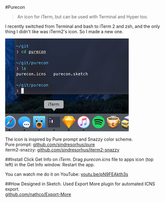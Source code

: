 #Purecon
> An icon for iTerm, but can be used with Terminal and Hyper too.

I recently switched from Terminal and bash to iTerm 2 and zsh, and the only thing I didn't like was iTerm2's icon. So I made a new one.

![Purecon dock screenshot](screenshot.png)

The icon is inspired by Pure prompt and Snazzy color scheme.  
Pure prompt: [github.com/sindresorhus/pure](https://github.com/sindresorhus/pure)  
iterm2-snazzy: [github.com/sindresorhus/iterm2-snazzy](https://github.com/sindresorhus/iterm2-snazzy)

##Install
Click Get Info on *iTerm*. Drag *purecon.icns* file to apps icon (top left) in the Get Info window. Restart the app.

You can watch me do it on YouTube: [youtu.be/pN9FEAkth3s](https://youtu.be/pN9FEAkth3s)

##How
Designed in Sketch. Used Export More plugin for automated ICNS export.  
[github.com/nathco/Export-More](https://github.com/nathco/Export-More)